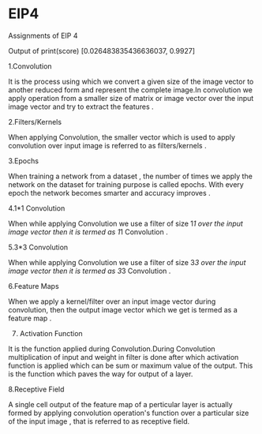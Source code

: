 # EIP4
Assignments of EIP 4

Output of print(score)
[0.026483835436636037, 0.9927]

1.Convolution

It is the process using which we convert a given size of the image vector to another reduced form and represent the complete image.In convolution we apply operation from a smaller size of matrix or image vector over the input image vector and try to extract the features .

2.Filters/Kernels

When applying Convolution, the smaller vector which is used to apply convolution over input image is referred to as filters/kernels .

3.Epochs

When training a network from a dataset , the number of times we apply the network on the dataset for training purpose is called epochs. With every epoch the network becomes smarter and accuracy improves .

4.1*1 Convolution

When while applying Convolution we use a filter of size 1*1 over the input image vector then it is termed as 1*1 Convolution .

5.3*3 Convolution

When while applying Convolution we use a filter of size 3*3 over the input image vector then it is termed as 3*3 Convolution .

6.Feature Maps

When we apply a kernel/filter over an input image vector during convolution, then the output image vector which we get is termed as a feature map .

7. Activation Function

It is the function applied during Convolution.During Convolution multiplication of input and weight in filter is done after which activation function is applied which can be sum or maximum value of the output. This is the function which paves the way for output of a layer.

8.Receptive Field

A single cell output of the feature map of a perticular layer is actually formed by applying convolution operation's function over a particular size of the input image , that is referred to as receptive field.







